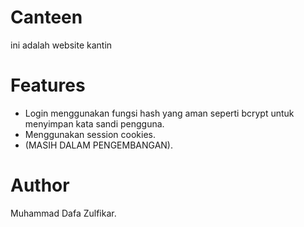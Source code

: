 # Canteen
ini adalah website kantin 

# Features
- Login menggunakan fungsi hash yang aman seperti bcrypt untuk menyimpan kata sandi pengguna.
- Menggunakan session cookies.
- (MASIH DALAM PENGEMBANGAN).

# Author
Muhammad Dafa Zulfikar.